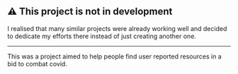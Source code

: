 ## ⚠️ This project is not in development

I realised that many similar projects were already working well and decided to dedicate my efforts there instead of just creating another one.


****************************************************



This was a project aimed to help people find user reported resources in a bid to combat covid.
